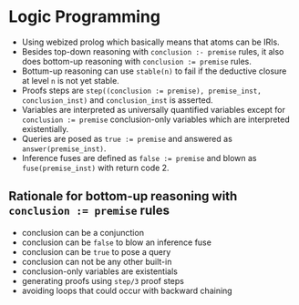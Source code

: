 # Logic Programming

- Using webized prolog which basically means that atoms can be IRIs.
- Besides top-down reasoning with `conclusion :- premise` rules, it also does bottom-up reasoning with `conclusion := premise` rules.
- Bottum-up reasoning can use `stable(n)` to fail if the deductive closure at level `n` is not yet stable.
- Proofs steps are `step((conclusion := premise), premise_inst, conclusion_inst)` and `conclusion_inst` is asserted.
- Variables are interpreted as universally quantified variables except for `conclusion := premise` conclusion-only variables which are interpreted existentially.
- Queries are posed as `true := premise` and answered as `answer(premise_inst)`.
- Inference fuses are defined as `false := premise` and blown as `fuse(premise_inst)` with return code 2.

## Rationale for bottom-up reasoning with `conclusion := premise` rules

- conclusion can be a conjunction
- conclusion can be `false` to blow an inference fuse
- conclusion can be `true` to pose a query
- conclusion can not be any other built-in
- conclusion-only variables are existentials
- generating proofs using `step/3` proof steps
- avoiding loops that could occur with backward chaining
